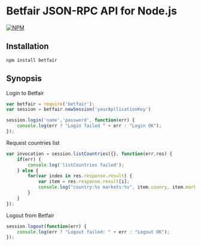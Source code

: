 Betfair JSON-RPC API for Node.js
================================================

[![NPM](https://nodei.co/npm/betfair.png?downloads=true)](https://nodei.co/npm/betfair/)

## Installation ##

    npm install betfair
    
## Synopsis ##

Login to Betfair
```JavaScript
var betfair = require('betfair');
var session = betfair.newSession('yourApllicationKey')

session.login('name','password', function(err) {
    console.log(err ? "Login failed " + err : "Login OK");
});
```

Request countries list
```JavaScript
var invocation = session.listCountries({}, function(err,res) {
    if(err) {
        console.log('listCountries failed');
    } else {
        for(var index in res.response.result) {
            var item = res.response.result[i];
            console.log("country:%s markets:%s", item.counry, item.markets)
        }
    }
});
```

Logout from Betfair
```JavaScript
session.logout(function(err) {
    console.log(err ? "Logout failed: " + err : "Logout OK");
});
```

